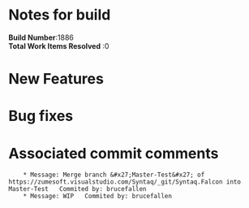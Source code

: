 # Notes for build
**Build Number**:1886   
**Total Work Items Resolved** :0

#  New Features

#  Bug fixes


#  Associated commit comments
        * Message: Merge branch &#x27;Master-Test&#x27; of https://zumesoft.visualstudio.com/Syntaq/_git/Syntaq.Falcon into Master-Test   Commited by: brucefallen
        * Message: WIP   Commited by: brucefallen
